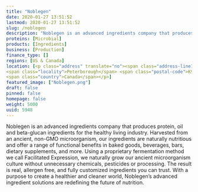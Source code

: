 ```yaml
---
title: "Noblegen"
date: 2020-01-27 13:51:52
lastmod: 2020-01-27 13:51:52
slug: /noblegen
description: "Noblegen is an advanced ingredients company that produces protein, oil and beta-glucan ingredients for the healthy living industry. Harvested from an ancient, non-GMO microorganism, our ingredients are naturally nutritious and offer a range of functional benefits in baked goods, beverages, bars, dietary supplements, and more. Using a proprietary fermentation method we call Facilitated Expression, we naturally grow our ancient microorganism culture without unnecessary chemicals, pesticides or processing. The result is real, allergen free, and fully customized ingredients you can trust."
proteins: [Microbial]
products: [Ingredients]
business: [Production]
finance_type: []
regions: [US & Canada]
location: [<p class="address" translate="no"><span class="address-line1">East Bank Drive</span><br>
<span class="locality">Peterborough</span> <span class="postal-code">K9L 1Z8</span><br>
<span class="country">Canada</span></p>]
featured_image: ["Noblegen.png"]
draft: false
pinned: false
homepage: false
weight: 5000
uuid: 5948
---
```

<p>Noblegen is an advanced ingredients company that produces protein, oil and beta-glucan ingredients for the healthy living industry. Harvested from an ancient, non-GMO microorganism, our ingredients are naturally nutritious and offer a range of functional benefits in baked goods, beverages, bars, dietary supplements, and more. Using a proprietary fermentation method we call Facilitated Expression, we naturally grow our ancient microorganism culture without unnecessary chemicals, pesticides or processing. The result is real, allergen free, and fully customized ingredients you can trust. With a purpose to create a healthier and cleaner world, Noblegen’s advanced ingredient solutions are redefining the future of nutrition.</p>

